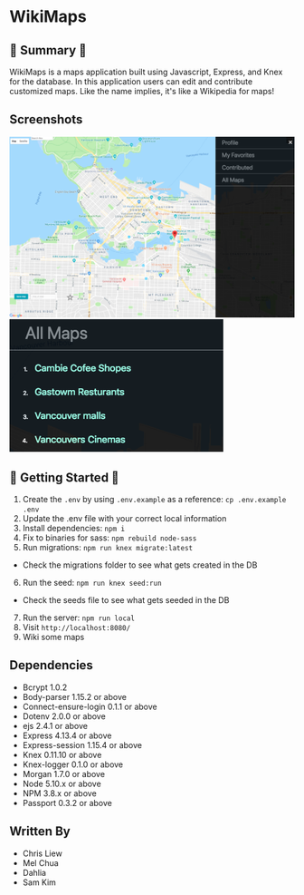 # WikiMaps

## :round_pushpin: Summary :round_pushpin:

WikiMaps is a maps application built using Javascript, Express, and Knex for the database.  In this application users can edit and contribute customized maps.  Like the name implies, it's like a Wikipedia for maps!  

## Screenshots
!["Main page"](https://github.com/chrisliew/wikimaps/blob/master/Untitled.png)
!["Map List"](https://github.com/chrisliew/wikimaps/blob/master/map-list.png)

## :round_pushpin: Getting Started :round_pushpin:

1. Create the `.env` by using `.env.example` as a reference: `cp .env.example .env`
2. Update the .env file with your correct local information
3. Install dependencies: `npm i`
4. Fix to binaries for sass: `npm rebuild node-sass`
5. Run migrations: `npm run knex migrate:latest`
  - Check the migrations folder to see what gets created in the DB
6. Run the seed: `npm run knex seed:run`
  - Check the seeds file to see what gets seeded in the DB
7. Run the server: `npm run local`
8. Visit `http://localhost:8080/`
9. Wiki some maps

## Dependencies

* Bcrypt 1.0.2
* Body-parser 1.15.2 or above
* Connect-ensure-login 0.1.1 or above
* Dotenv 2.0.0 or above
* ejs 2.4.1 or above
* Express 4.13.4 or above
* Express-session 1.15.4 or above
* Knex 0.11.10 or above
* Knex-logger 0.1.0 or above
* Morgan 1.7.0 or above
* Node 5.10.x or above
* NPM 3.8.x or above
* Passport 0.3.2 or above

## Written By
* Chris Liew
* Mel Chua
* Dahlia
* Sam Kim 
